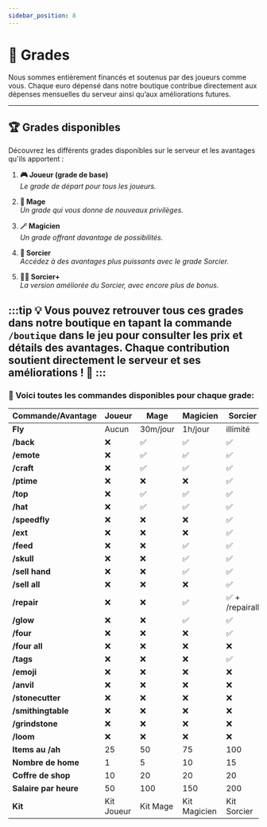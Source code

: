 ```yaml
---
sidebar_position: 8
---
```


# 👑 Grades

Nous sommes entièrement financés et soutenus par des joueurs comme vous. Chaque euro dépensé dans notre boutique contribue directement aux dépenses mensuelles du serveur ainsi qu’aux améliorations futures.

---

## 🏆 Grades disponibles

Découvrez les différents grades disponibles sur le serveur et les avantages qu'ils apportent :

1. **🎮 Joueur (grade de base)**  
   *Le grade de départ pour tous les joueurs.*

2. **🔮 Mage**  
   *Un grade qui vous donne de nouveaux privilèges.*

3. **🪄 Magicien**  
   *Un grade offrant davantage de possibilités.*

4. **🧙 Sorcier**  
   *Accédez à des avantages plus puissants avec le grade Sorcier.*

5. **🧙✨ Sorcier+**  
   *La version améliorée du Sorcier, avec encore plus de bonus.*

:::tip
💡 **Vous pouvez retrouver tous ces grades dans notre boutique** en tapant la commande `/boutique` dans le jeu pour consulter les prix et détails des avantages. Chaque contribution soutient directement le serveur et ses améliorations ! 🚀
:::
---

### 🚀 Voici toutes les commandes disponibles pour chaque grade: 

| Commande/Avantage          | Joueur | Mage | Magicien | Sorcier | Sorcier+         |
|----------------------------|---------|---|---|---|----------------|
| **Fly**      | Aucun   | 30m/jour | 1h/jour | illimité | illimité        |
| **/back**                   | ❌      | ✅ | ✅ | ✅ | ✅              |
| **/emote**                  | ❌      | ✅ | ✅ | ✅ | ✅              |
| **/craft**                  | ❌      | ✅ | ✅ | ✅ | ✅              |
| **/ptime**                  | ❌      | ❌ | ❌ | ✅ | ✅              |
| **/top**                    | ❌      | ✅ | ✅ | ✅ | ✅              |
| **/hat**                    | ❌      | ✅ | ✅ | ✅ | ✅              |
| **/speedfly**               | ❌      | ❌ | ❌ | ✅ | ✅              |
| **/ext**                    | ❌      | ❌ | ❌ | ✅ | ✅              |
| **/feed**                   | ❌      | ❌ | ✅ | ✅ | ✅              |
| **/skull**                  | ❌      | ❌ | ✅ | ✅ | ✅              |
| **/sell hand**              | ❌      | ❌ | ✅ | ✅ | ✅              |
| **/sell all**               | ❌      | ❌ | ❌ | ✅ | ✅               
| **/repair**                 | ❌      | ❌ | ✅ | ✅ + /repairall | ✅ + /repairall |
| **/glow**                   | ❌      | ❌ | ✅ | ✅ | ✅              |
| **/four**                   | ❌      | ❌ | ❌ | ✅ | ✅              |
| **/four all**               | ❌      | ❌ | ❌ | ❌ | ✅              |
| **/tags**                   | ❌      | ❌ | ❌ | ✅ | ✅              |
| **/emoji**                  | ❌      | ❌ | ❌ | ❌ | ✅              |
| **/anvil**                  | ❌      | ❌ | ❌ | ❌ | ✅              |
| **/stonecutter**            | ❌      | ❌ | ❌ | ❌ | ✅              |
| **/smithingtable**          | ❌      | ❌ | ❌ | ❌ | ✅              |
| **/grindstone**             | ❌      | ❌ | ❌ | ❌ | ✅              |
| **/loom**                   | ❌      | ❌ | ❌ | ❌ | ✅              |
| **Items au /ah**             | 25      | 50 | 75 | 100 | 100            |
| **Nombre de home**           | 1       | 5 | 10 | 15 | 15             |
| **Coffre de shop**           | 10      | 20 | 20 | 20 | 20             |
| **Salaire par heure**        | 50      | 100 | 150 | 200 | 200            |
| **Kit**                     | Kit Joueur | Kit Mage | Kit Magicien | Kit Sorcier | Kit Sorcier      |
